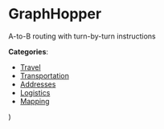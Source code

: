 # GraphHopper


A-to-B routing with turn-by-turn instructions



**Categories**:
- [Travel](https://github.com/apis-list/apis-list#travel)
- [Transportation](https://github.com/apis-list/apis-list#transportation)
- [Addresses](https://github.com/apis-list/apis-list#addresses)
- [Logistics](https://github.com/apis-list/apis-list#logistics)
- [Mapping](https://github.com/apis-list/apis-list#mapping)



)



